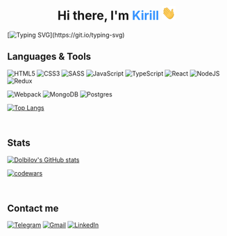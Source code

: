 <h1 align="center">
    Hi there, I'm <span style="color: #3794ff">Kirill</span>
    <img src="./hi.gif" height="32" width="32"/>
</h1>

[![Typing SVG](https://readme-typing-svg.herokuapp.com?color=%2336BCF7&lines=I'm+a+junior+frontend-developer.)](https://git.io/typing-svg)

<h2>Languages & Tools</h2>

![HTML5](https://img.shields.io/badge/html5-%23E34F26.svg?style=for-the-badge&logo=html5&logoColor=white)
![CSS3](https://img.shields.io/badge/css3-%231572B6.svg?style=for-the-badge&logo=css3&logoColor=white)
![SASS](https://img.shields.io/badge/SASS-hotpink.svg?style=for-the-badge&logo=SASS&logoColor=white)
![JavaScript](https://img.shields.io/badge/javascript-%23323330.svg?style=for-the-badge&logo=javascript&logoColor=%23F7DF1E)
![TypeScript](https://img.shields.io/badge/typescript-%23007ACC.svg?style=for-the-badge&logo=typescript&logoColor=white)
![React](https://img.shields.io/badge/react-%2320232a.svg?style=for-the-badge&logo=react&logoColor=%2361DAFB)
![NodeJS](https://img.shields.io/badge/node.js-6DA55F?style=for-the-badge&logo=node.js&logoColor=white)
![Redux](https://img.shields.io/badge/redux-%23593d88.svg?style=for-the-badge&logo=redux&logoColor=white)

![Webpack](https://img.shields.io/badge/webpack-%238DD6F9.svg?style=for-the-badge&logo=webpack&logoColor=black)
![MongoDB](https://img.shields.io/badge/MongoDB-%234ea94b.svg?style=for-the-badge&logo=mongodb&logoColor=white)
![Postgres](https://img.shields.io/badge/postgres-%23316192.svg?style=for-the-badge&logo=postgresql&logoColor=white)

[![Top Langs](https://github-readme-stats.vercel.app/api/top-langs/?username=dolbilov&layout=compact)](https://github.com/dolbilov/github-readme-stats)

<br>
<h2>Stats</h2>

[![Dolbilov's GitHub stats](https://github-readme-stats.vercel.app/api?username=dolbilov)](https://github.com/dolbilov/github-readme-stats)

[![codewars](https://www.codewars.com/users/RIVEL/badges/large)](https://www.codewars.com/users/RIVEl)

<br>
<h2>Contact me</h2>

[![Telegram](https://img.shields.io/badge/Telegram-2CA5E0?style=for-the-badge&logo=telegram&logoColor=white)](https://t.me/kdolbilov)
<a href="mailto:dolbilov.kirill@gmail.com">![Gmail](https://img.shields.io/badge/Gmail-D14836?style=for-the-badge&logo=gmail&logoColor=white)</a>
[![LinkedIn](https://img.shields.io/badge/linkedin-%230077B5.svg?style=for-the-badge&logo=linkedin&logoColor=white)](https://www.linkedin.com/in/kirill-dolbilov-61a6491b1/)
